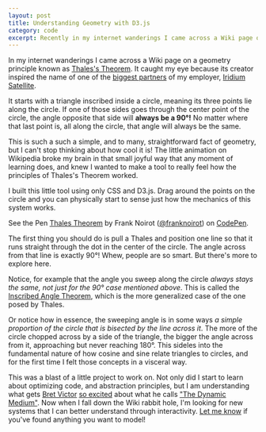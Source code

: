 ```yaml
---
layout: post
title: Understanding Geometry with D3.js
category: code
excerpt: Recently in my internet wanderings I came across a Wiki page on a geometry principle known as Thales's Theorem.
---
```


In my internet wanderings I came across a Wiki page on a geometry principle known as [Thales's Theorem](https://en.wikipedia.org/wiki/Thales%27s_theorem). It caught my eye because its creator inspired the name of one of the [biggest partners](https://www.thalesgroup.com/en) of my employer, [Iridium Satellite](https://iridium.com).

It starts with a triangle inscribed inside a circle, meaning its three points lie along the circle. If one of those sides goes through the center point of the circle, the angle opposite that side will __always be a 90&deg;!__ No matter where that last point is, all along the circle, that angle will always be the same.

This is such a such a simple, and to many, straightforward fact of geometry, but I can't stop thinking about how cool it is! The little animation on Wikipedia broke my brain in that small joyful way that any moment of learning does, and knew I wanted to make a tool to really feel how the principles of Thales's Theorem worked.

I built this little tool using only CSS and D3.js. Drag around the points on the circle and you can physically start to sense just how the mechanics of this system works.

<p data-height="600" data-theme-id="0" data-slug-hash="BqxzRv" data-default-tab="result" data-user="franknoirot" data-pen-title="Thales Theorem" class="codepen">See the Pen <a href="https://codepen.io/franknoirot/pen/BqxzRv/">Thales Theorem</a> by Frank Noirot (<a href="https://codepen.io/franknoirot">@franknoirot</a>) on <a href="https://codepen.io">CodePen</a>.</p>
<script async src="https://static.codepen.io/assets/embed/ei.js"></script>

The first thing you should do is pull a Thales and position one line so that it runs straight through the dot in the center of the circle. The angle across from that line is exactly 90&deg;! Whew, people are so smart. But there's more to explore here.

Notice, for example that the angle you sweep along the circle _always stays the same, not just for the 90&deg; case mentioned above_. This is called the [Inscribed Angle Theorem](https://en.wikipedia.org/wiki/Inscribed_angle_theorem), which is the more generalized case of the one posed by Thales.

Or notice how in essence, the sweeping angle is in some ways _a simple proportion of the circle that is bisected by the line across it_. The more of the circle chopped across by a side of the triangle, the bigger the angle across from it, approaching but never reaching 180&deg;. This sideles into the fundamental nature of how cosine and sine relate triangles to circles, and for the first time I felt those concepts in a visceral way.

This was a blast of a little project to work on. Not only did I start to learn about optimizing code, and abstraction principles, but I am understanding what gets [Bret Victor](http://worrydream.com/LadderOfAbstraction/) [so excited](https://dynamicland.org/) about what he calls ["The Dynamic Medium"](http://worrydream.com/#!/MediaForThinkingTheUnthinkable). Now when I fall down the Wiki rabbit hole, I'm looking for new systems that I can better understand through interactivity. [Let me know](mailto:hey@franknoirot.io) if you've found anything you want to model!
